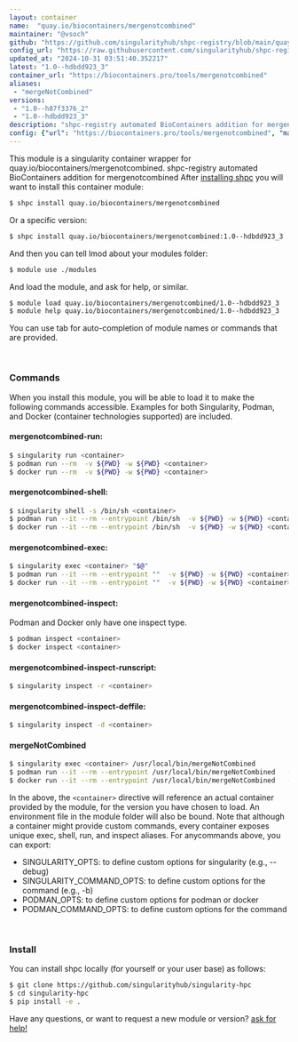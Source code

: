 ```yaml
---
layout: container
name:  "quay.io/biocontainers/mergenotcombined"
maintainer: "@vsoch"
github: "https://github.com/singularityhub/shpc-registry/blob/main/quay.io/biocontainers/mergenotcombined/container.yaml"
config_url: "https://raw.githubusercontent.com/singularityhub/shpc-registry/main/quay.io/biocontainers/mergenotcombined/container.yaml"
updated_at: "2024-10-31 03:51:40.352217"
latest: "1.0--hdbdd923_3"
container_url: "https://biocontainers.pro/tools/mergenotcombined"
aliases:
 - "mergeNotCombined"
versions:
 - "1.0--h87f3376_2"
 - "1.0--hdbdd923_3"
description: "shpc-registry automated BioContainers addition for mergenotcombined"
config: {"url": "https://biocontainers.pro/tools/mergenotcombined", "maintainer": "@vsoch", "description": "shpc-registry automated BioContainers addition for mergenotcombined", "latest": {"1.0--hdbdd923_3": "sha256:bc0569624281674e2a6a959204a393fe27b732acd853234b57726459f5ed14f6"}, "tags": {"1.0--h87f3376_2": "sha256:db3e59a02f099381846ddd92659d9a408fb75e301f1b3c8ee3d6061092915582", "1.0--hdbdd923_3": "sha256:bc0569624281674e2a6a959204a393fe27b732acd853234b57726459f5ed14f6"}, "docker": "quay.io/biocontainers/mergenotcombined", "aliases": {"mergeNotCombined": "/usr/local/bin/mergeNotCombined"}}
---
```


This module is a singularity container wrapper for quay.io/biocontainers/mergenotcombined.
shpc-registry automated BioContainers addition for mergenotcombined
After [installing shpc](#install) you will want to install this container module:


```bash
$ shpc install quay.io/biocontainers/mergenotcombined
```

Or a specific version:

```bash
$ shpc install quay.io/biocontainers/mergenotcombined:1.0--hdbdd923_3
```

And then you can tell lmod about your modules folder:

```bash
$ module use ./modules
```

And load the module, and ask for help, or similar.

```bash
$ module load quay.io/biocontainers/mergenotcombined/1.0--hdbdd923_3
$ module help quay.io/biocontainers/mergenotcombined/1.0--hdbdd923_3
```

You can use tab for auto-completion of module names or commands that are provided.

<br>

### Commands

When you install this module, you will be able to load it to make the following commands accessible.
Examples for both Singularity, Podman, and Docker (container technologies supported) are included.

#### mergenotcombined-run:

```bash
$ singularity run <container>
$ podman run --rm  -v ${PWD} -w ${PWD} <container>
$ docker run --rm  -v ${PWD} -w ${PWD} <container>
```

#### mergenotcombined-shell:

```bash
$ singularity shell -s /bin/sh <container>
$ podman run --it --rm --entrypoint /bin/sh  -v ${PWD} -w ${PWD} <container>
$ docker run --it --rm --entrypoint /bin/sh  -v ${PWD} -w ${PWD} <container>
```

#### mergenotcombined-exec:

```bash
$ singularity exec <container> "$@"
$ podman run --it --rm --entrypoint ""  -v ${PWD} -w ${PWD} <container> "$@"
$ docker run --it --rm --entrypoint ""  -v ${PWD} -w ${PWD} <container> "$@"
```

#### mergenotcombined-inspect:

Podman and Docker only have one inspect type.

```bash
$ podman inspect <container>
$ docker inspect <container>
```

#### mergenotcombined-inspect-runscript:

```bash
$ singularity inspect -r <container>
```

#### mergenotcombined-inspect-deffile:

```bash
$ singularity inspect -d <container>
```


#### mergeNotCombined

```bash
$ singularity exec <container> /usr/local/bin/mergeNotCombined
$ podman run --it --rm --entrypoint /usr/local/bin/mergeNotCombined   -v ${PWD} -w ${PWD} <container> -c " $@"
$ docker run --it --rm --entrypoint /usr/local/bin/mergeNotCombined   -v ${PWD} -w ${PWD} <container> -c " $@"
```



In the above, the `<container>` directive will reference an actual container provided
by the module, for the version you have chosen to load. An environment file in the
module folder will also be bound. Note that although a container
might provide custom commands, every container exposes unique exec, shell, run, and
inspect aliases. For anycommands above, you can export:

 - SINGULARITY_OPTS: to define custom options for singularity (e.g., --debug)
 - SINGULARITY_COMMAND_OPTS: to define custom options for the command (e.g., -b)
 - PODMAN_OPTS: to define custom options for podman or docker
 - PODMAN_COMMAND_OPTS: to define custom options for the command

<br>

### Install

You can install shpc locally (for yourself or your user base) as follows:

```bash
$ git clone https://github.com/singularityhub/singularity-hpc
$ cd singularity-hpc
$ pip install -e .
```

Have any questions, or want to request a new module or version? [ask for help!](https://github.com/singularityhub/singularity-hpc/issues)
